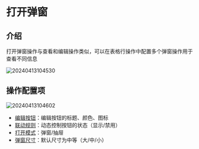 # 打开弹窗

## 介绍

打开弹窗操作与查看和编辑操作类似，可以在表格行操作中配置多个弹窗操作用于查看不同信息

![20240413104530](https://static-docs.nocobase.com/20240413104530.png)

## 操作配置项

![20240413104602](https://static-docs.nocobase.com/20240413104602.png)

- [编辑按钮](/handbook/ui/actions/action-settings/edit-button)：编辑按钮的标题、颜色、图标
- [联动规则](/handbook/ui/actions/action-settings/linkage-rule)：动态控制按钮的状态（显示/禁用）
- [打开模式](/handbook/ui/actions/action-settings/open-mode)：弹窗/抽屉
- [弹窗尺寸](/handbook/ui/actions/action-settings/popup-size)：默认尺寸为中等（大/中/小）